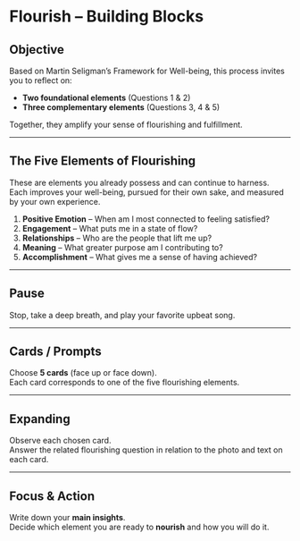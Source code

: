 # Flourish – Building Blocks

## Objective
Based on Martin Seligman’s Framework for Well-being, this process invites you to reflect on:  
- **Two foundational elements** (Questions 1 & 2)  
- **Three complementary elements** (Questions 3, 4 & 5)  

Together, they amplify your sense of flourishing and fulfillment.

---

## The Five Elements of Flourishing
These are elements you already possess and can continue to harness.  
Each improves your well-being, pursued for their own sake, and measured by your own experience.

1. **Positive Emotion** – When am I most connected to feeling satisfied?  
2. **Engagement** – What puts me in a state of flow?  
3. **Relationships** – Who are the people that lift me up?  
4. **Meaning** – What greater purpose am I contributing to?  
5. **Accomplishment** – What gives me a sense of having achieved?

---

## Pause
Stop, take a deep breath, and play your favorite upbeat song.

---

## Cards / Prompts
Choose **5 cards** (face up or face down).  
Each card corresponds to one of the five flourishing elements.

---

## Expanding
Observe each chosen card.  
Answer the related flourishing question in relation to the photo and text on each card.

---

## Focus & Action
Write down your **main insights**.  
Decide which element you are ready to **nourish** and how you will do it.
